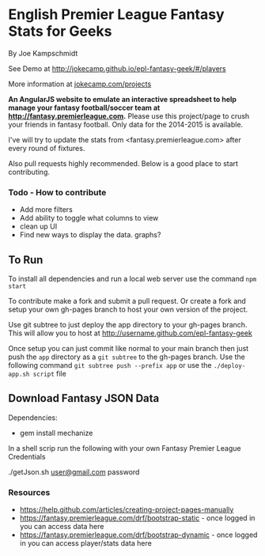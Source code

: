 # English Premier League Fantasy Stats for Geeks

By Joe Kampschmidt

See Demo at <http://jokecamp.github.io/epl-fantasy-geek/#/players>

More information at [jokecamp.com/projects](http://www.jokecamp.com/projects)

**An AngularJS website to emulate an interactive spreadsheet to help manage your fantasy football/soccer team at <http://fantasy.premierleague.com>.** Please use this project/page to crush your friends in fantasy football. Only data for the 2014-2015 is available.

I've will try to update the stats from <fantasy.premierleague.com> after every round of fixtures.

Also pull requests highly recommended. Below is a good place to start contributing.

### Todo - How to contribute

 - Add more filters
 - Add ability to toggle what columns to view
 - clean up UI
 - Find new ways to display the data. graphs?

## To Run

To install all dependencies and run a local web server use the command `npm start`

To contribute make a fork and submit a pull request. Or create a fork and setup your own gh-pages branch to host your own version of the project.

Use git subtree to just deploy the app directory to your gh-pages branch. This will allow you to host at http://username.github.com/epl-fantasy-geek

Once setup you can just commit like normal to your main branch then just push the `app` directory as a `git subtree` to the gh-pages branch. Use the following command `git subtree push --prefix app` or use the `./deploy-app.sh script` file

## Download Fantasy JSON Data

Dependencies:
- gem install mechanize

In a shell scrip run the following with your own Fantasy Premier League Credentials

  ./getJson.sh user@gmail.com password

### Resources

- <https://help.github.com/articles/creating-project-pages-manually>
- <https://fantasy.premierleague.com/drf/bootstrap-static> - once logged in you can access data here
- <https://fantasy.premierleague.com/drf/bootstrap-dynamic> - once logged in you can access player/stats data here
